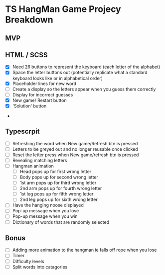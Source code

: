 # TS HangMan Game Projecy Breakdown

## MVP

## HTML / SCSS

-   [x] Need 26 buttons to represent the keyboard (each letter of the alphabet)
-   [x] Space the letter buttons out (potentially replicate what a standard keyboard looks like or in alphabetical order)
-   [x] Placeholder lines for new word
-   [ ] Create a display so the letters appear when you guess them correctly
-   [ ] Display for incorrect guesses
-   [x] New game/ Restart button
-   [x] 'Solution' button
-

## Typescrpit

-   [ ] Refreshing the word when New game/Refresh btn is pressed
-   [ ] Letters to be greyed out and no longer reusable once clicked
-   [ ] Reset the letter press when New game/refresh btn is pressed
-   [ ] Revealing matching letters
-   [ ] Hangman animation
    -   [ ] Head pops up for first wrong letter
    -   [ ] Body pops up for second wrong letter
    -   [ ] 1st arm pops up for third wrong letter
    -   [ ] 2nd arm pops up for fourth wrong letter
    -   [ ] 1st leg pops up for fifth wrong letter
    -   [ ] 2nd leg pops up for sixth wrong letter
-   [ ] Have the hanging noose displayed
-   [ ] Pop-up message when you lose
-   [ ] Pop-up message when you win
-   [ ] Dictionary of words that are randomly selected

## Bonus

-   [ ] Adding more animation to the hangman ie falls off rope when you lose
-   [ ] Timer
-   [ ] Difficulty levels
-   [ ] Split words into catagories
